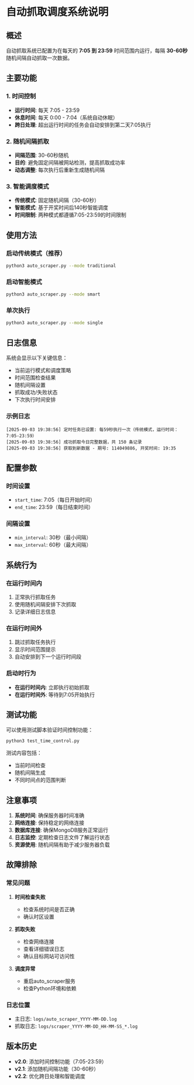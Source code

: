 # 自动抓取调度系统说明

## 概述

自动抓取系统已配置为在每天的 **7:05 到 23:59** 时间范围内运行，每隔 **30-60秒** 随机间隔自动抓取一次数据。

## 主要功能

### 1. 时间控制
- **运行时间**: 每天 7:05 - 23:59
- **休息时间**: 每天 0:00 - 7:04（系统自动休眠）
- **跨日处理**: 超出运行时间的任务会自动安排到第二天7:05执行

### 2. 随机间隔抓取
- **间隔范围**: 30-60秒随机
- **目的**: 避免固定间隔被网站检测，提高抓取成功率
- **动态调整**: 每次执行后重新生成随机间隔

### 3. 智能调度模式
- **传统模式**: 固定随机间隔（30-60秒）
- **智能模式**: 基于开奖时间后140秒智能调度
- **时间限制**: 两种模式都遵循7:05-23:59的时间限制

## 使用方法

### 启动传统模式（推荐）
```bash
python3 auto_scraper.py --mode traditional
```

### 启动智能模式
```bash
python3 auto_scraper.py --mode smart
```

### 单次执行
```bash
python3 auto_scraper.py --mode single
```

## 日志信息

系统会显示以下关键信息：
- 当前运行模式和调度策略
- 时间范围检查结果
- 随机间隔设置
- 抓取成功/失败状态
- 下次执行时间安排

### 示例日志
```
[2025-09-03 19:38:56] 定时任务已设置: 每59秒执行一次（传统模式，运行时间：7:05-23:59）
[2025-09-03 19:38:56] 成功抓取今日完整数据，共 150 条记录
[2025-09-03 19:38:56] 获取到新数据 - 期号: 114049886, 开奖时间: 19:35
```

## 配置参数

### 时间设置
- `start_time`: 7:05（每日开始时间）
- `end_time`: 23:59（每日结束时间）

### 间隔设置
- `min_interval`: 30秒（最小间隔）
- `max_interval`: 60秒（最大间隔）

## 系统行为

### 在运行时间内
1. 正常执行抓取任务
2. 使用随机间隔安排下次抓取
3. 记录详细日志信息

### 在运行时间外
1. 跳过抓取任务执行
2. 显示时间范围提示
3. 自动安排到下一个运行时间段

### 启动时行为
- **在运行时间内**: 立即执行初始抓取
- **在运行时间外**: 等待到7:05开始执行

## 测试功能

可以使用测试脚本验证时间控制功能：
```bash
python3 test_time_control.py
```

测试内容包括：
- 当前时间检查
- 随机间隔生成
- 不同时间点的范围判断

## 注意事项

1. **系统时间**: 确保服务器时间准确
2. **网络连接**: 保持稳定的网络连接
3. **数据库连接**: 确保MongoDB服务正常运行
4. **日志监控**: 定期检查日志文件了解运行状态
5. **资源使用**: 随机间隔有助于减少服务器负载

## 故障排除

### 常见问题

1. **时间检查失败**
   - 检查系统时间是否正确
   - 确认时区设置

2. **抓取失败**
   - 检查网络连接
   - 查看详细错误日志
   - 确认目标网站可访问性

3. **调度异常**
   - 重启auto_scraper服务
   - 检查Python环境和依赖

### 日志位置
- 主日志: `logs/auto_scraper_YYYY-MM-DD.log`
- 抓取日志: `logs/scraper_YYYY-MM-DD_HH-MM-SS_*.log`

## 版本历史

- **v2.0**: 添加时间控制功能（7:05-23:59）
- **v2.1**: 添加随机间隔功能（30-60秒）
- **v2.2**: 优化跨日处理和智能调度